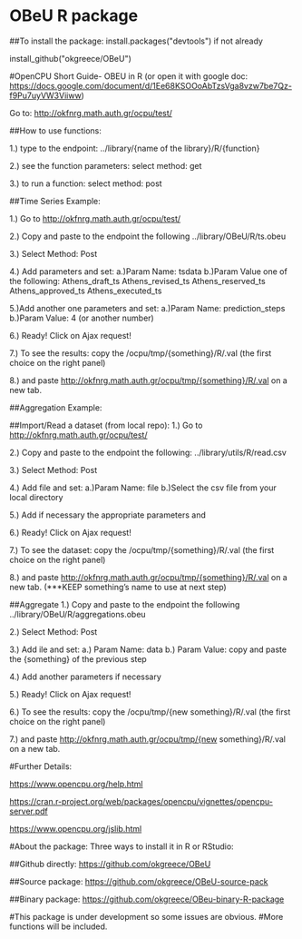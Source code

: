 # OBeU R package
##To install the package:
install.packages("devtools") if not already

install_github("okgreece/OBeU")


#OpenCPU Short Guide- OBEU in R 
(or open it with google doc:
https://docs.google.com/document/d/1Ee68KSOOoAbTzsVga8vzw7be7Qz-f9Pu7uyVW3Viiww)


Go to: http://okfnrg.math.auth.gr/ocpu/test/

##How to use functions:

1.) type to the endpoint:
../library/{name of the library}/R/{function}

2.) see the function parameters:
select method: get

3.) to run a function:
select method: post


##Time Series Example:

1.) Go to http://okfnrg.math.auth.gr/ocpu/test/

2.) Copy and paste to the endpoint the following
../library/OBeU/R/ts.obeu

3.) Select Method: Post

4.) Add parameters and set:
  a.)Param Name: tsdata
  b.)Param Value one of the following:
      Athens_draft_ts
      Athens_revised_ts
      Athens_reserved_ts
      Athens_approved_ts
      Athens_executed_ts



5.)Add another one parameters and set:
  a.)Param Name: prediction_steps
  b.)Param Value: 4 (or another number)

6.) Ready! Click on Ajax request!

7.) To see the results: copy the /ocpu/tmp/{something}/R/.val (the first choice on the right panel)

8.) and paste http://okfnrg.math.auth.gr/ocpu/tmp/{something}/R/.val on a new tab.


##Aggregation Example:

  ##Import/Read a dataset (from local repo):
1.) Go to http://okfnrg.math.auth.gr/ocpu/test/

2.) Copy and paste to the endpoint the following:
../library/utils/R/read.csv

3.) Select Method: Post

4.) Add file and set:
  a.)Param Name: file
  b.)Select the csv file from your local directory

5.) Add if necessary the appropriate parameters and

6.) Ready! Click on Ajax request!

7.) To see the dataset: copy the /ocpu/tmp/{something}/R/.val (the first choice on the right panel)

8.) and paste http://okfnrg.math.auth.gr/ocpu/tmp/{something}/R/.val on a new tab. 
(***KEEP something’s name to use at next step)

  ##Aggregate
1.) Copy and paste to the endpoint the following
../library/OBeU/R/aggregations.obeu

2.) Select Method: Post

3.) Add ile and set:
  a.) Param Name: data
  b.) Param Value: copy and paste the {something} of the previous step

4.) Add another parameters if necessary

5.) Ready! Click on Ajax request!

6.) To see the results: copy the /ocpu/tmp/{new something}/R/.val (the first choice on the right panel)

7.) and paste http://okfnrg.math.auth.gr/ocpu/tmp/{new something}/R/.val on a new tab.


#Further Details:

https://www.opencpu.org/help.html

https://cran.r-project.org/web/packages/opencpu/vignettes/opencpu-server.pdf

https://www.opencpu.org/jslib.html


#About the package:
Three ways to install it in R or RStudio:

##Github directly:
https://github.com/okgreece/OBeU

##Source package:
https://github.com/okgreece/OBeU-source-pack

##Binary package:
https://github.com/okgreece/OBeu-binary-R-package

#This package is under development so some issues are obvious.
#More functions will be included.



